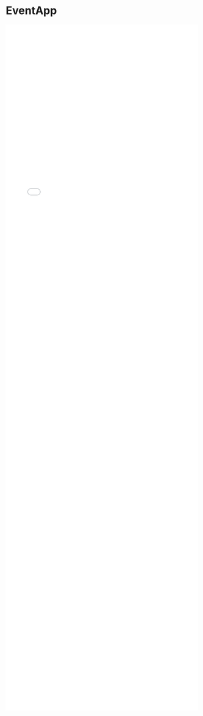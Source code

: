 # EventApp
<iframe height='1795' scrolling='no' src='//codepen.io/erika-harvey/embed/preview/zrepQV/?height=1795&theme-id=12468&default-tab=result' frameborder='no' allowtransparency='true' allowfullscreen='true' style='width: 100%;'>See the Pen <a href='http://codepen.io/erika-harvey/pen/zrepQV/'>event display</a> by erika harvey (<a href='http://codepen.io/erika-harvey'>@erika-harvey</a>) on <a href='http://codepen.io'>CodePen</a>.
<iframe height='1795' scrolling='no' src='//codepen.io/erika-harvey/embed/preview/zrepQV/?height=1795&theme-id=12468&default-tab=result' frameborder='no' allowtransparency='true' allowfullscreen='true' style='width: 100%;'>See the Pen <a href='http://codepen.io/erika-harvey/pen/zrepQV/'>event display</a> by erika harvey (<a href='http://codepen.io/erika-harvey'>@erika-harvey</a>) on <a href='http://codepen.io'>CodePen</a>.
</iframe>
